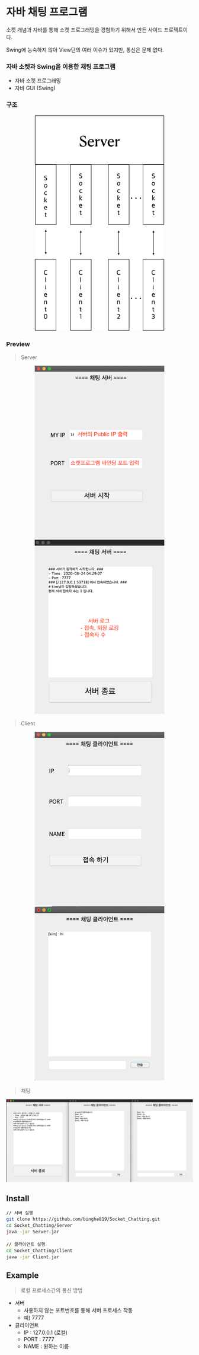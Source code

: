 # 자바 채팅 프로그램

소켓 개념과 자바를 통해 소켓 프로그래밍을 경험하기 위해서 만든 사이드 프로젝트이다.

Swing에 능숙하지 않아 View단의 여러 이슈가 있지만, 통신은 문제 없다.



### 자바 소켓과 Swing을 이용한 채팅 프로그램  

* 자바 소켓 프로그래밍
* 자바 GUI (Swing)

  

### 구조  

<center><img src="./image/image314.png" alt="image-20200824180243136" width="350" />  </center>



  

### Preview

> Server

<center><img src="./image/Server_1.png" alt="Server_1" width="350"></center>

<center><img src="./image/Server_2.png" alt="Server_2" width="350" /></center>

  

> Client

<center><img src="./image/Client_1.png" alt="Client_1" width="350" /></center>

<center><img src="./image/Client_2.png" alt="Client_2" width="350" /></center>



> 채팅

<center><img src="./image/chatting.png" alt="chatting"/></center>



  

##  Install

```bash
// 서버 실행
git clone https://github.com/binghe819/Socket_Chatting.git
cd Socket_Chatting/Server
java -jar Server.jar

// 클라이언트 실행
cd Socket_Chatting/Client
java -jar Client.jar
```



  

## Example

> 로컬 프로세스간의 통신 방법

* 서버
  * 사용하지 않는 포트번호를 통해 서버 프로세스 작동
  * 예) 7777
* 클라이언트
  * IP : 127.0.0.1 (로컬)
  * PORT : 7777
  * NAME : 원하는 이름







